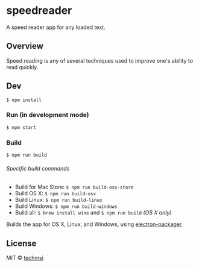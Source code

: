 # speedreader

A speed reader app for any loaded text.

## Overview
Speed reading is any of several techniques used to improve one's ability to read
quickly.

## Dev

```
$ npm install
```

### Run (in development mode)

```
$ npm start
```

### Build

```
$ npm run build
```

###### Specific build commands

- Build for Mac Store: `$ npm run build-osx-store`
- Build OS X: `$ npm run build-osx`
- Build Linux: `$ npm run build-linux`
- Build Windows: `$ npm run build-windows`
- Build all: `$ brew install wine` and `$ npm run build` *(OS X only)*


Builds the app for OS X, Linux, and Windows, using [electron-packager](https://github.com/maxogden/electron-packager).


## License

MIT © [techmsi](http://techmsi.github.io)
